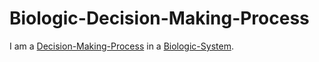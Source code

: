 # Biologic-Decision-Making-Process

I am a [Decision-Making-Process](60179.md) in a [Biologic-System](40000021.md).
